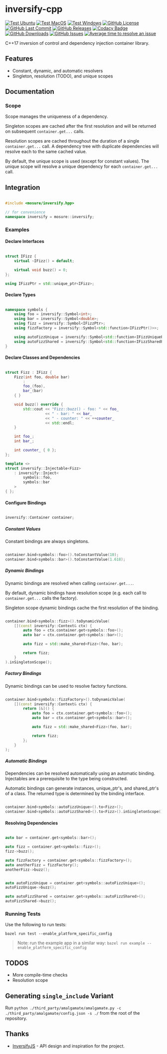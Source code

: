 # inversify-cpp

[![Test Ubuntu](https://github.com/mosure/inversify-cpp/workflows/ubuntu/badge.svg)](https://github.com/Mosure/inversify-cpp/actions?query=workflow%3Aubuntu)
[![Test MacOS](https://github.com/mosure/inversify-cpp/workflows/macos/badge.svg)](https://github.com/Mosure/inversify-cpp/actions?query=workflow%3Amacos)
[![Test Windows](https://github.com/mosure/inversify-cpp/workflows/windows/badge.svg)](https://github.com/Mosure/inversify-cpp/actions?query=workflow%3Awindows)
[![GitHub License](https://img.shields.io/github/license/mosure/inversify-cpp)](https://raw.githubusercontent.com/mosure/inversify-cpp/main/LICENSE)
[![GitHub Last Commit](https://img.shields.io/github/last-commit/mosure/inversify-cpp)](https://github.com/mosure/inversify-cpp)
[![GitHub Releases](https://img.shields.io/github/v/release/mosure/inversify-cpp?include_prereleases&sort=semver)](https://github.com/mosure/inversify-cpp/releases)
[![Codacy Badge](https://app.codacy.com/project/badge/Grade/ed98bee84ee14c8eb6ad6a0f85b94ca1)](https://www.codacy.com/gh/Mosure/inversify-cpp/dashboard?utm_source=github.com&amp;utm_medium=referral&amp;utm_content=mosure/inversify-cpp&amp;utm_campaign=Badge_Grade)
[![GitHub Downloads](https://img.shields.io/github/downloads/mosure/inversify-cpp/total)](https://github.com/mosure/inversify-cpp/releases)
[![GitHub Issues](https://img.shields.io/github/issues/mosure/inversify-cpp)](https://github.com/mosure/inversify-cpp/issues)
[![Average time to resolve an issue](http://isitmaintained.com/badge/resolution/mosure/inversify-cpp.svg)](http://isitmaintained.com/project/mosure/inversify-cpp "Average time to resolve an issue")

C++17 inversion of control and dependency injection container library.

## Features
*   Constant, dynamic, and automatic resolvers
*   Singleton, resolution (TODO), and unique scopes

## Documentation

### Scope
Scope manages the uniqueness of a dependency.

Singleton scopes are cached after the first resolution and will be returned on subsequent `container.get...` calls.

Resolution scopes are cached throughout the duration of a single `container.get...` call. A dependency tree with duplicate dependencies will resolve each to the same cached value.

By default, the unique scope is used (except for constant values). The unique scope will resolve a unique dependency for each `container.get...` call.

## Integration

```cpp

#include <mosure/inversify.hpp>

// for convenience
namespace inversify = mosure::inversify;

```

### Examples

#### Declare Interfaces

```cpp

struct IFizz {
    virtual ~IFizz() = default;

    virtual void buzz() = 0;
};

using IFizzPtr = std::unique_ptr<IFizz>;

```

#### Declare Types

```cpp

namespace symbols {
    using foo = inversify::Symbol<int>;
    using bar = inversify::Symbol<double>;
    using fizz = inversify::Symbol<IFizzPtr>;
    using fizzFactory = inversify::Symbol<std::function<IFizzPtr()>>;

    using autoFizzUnique = inversify::Symbol<std::function<IFizzUniquePtr>>;
    using autoFizzShared = inversify::Symbol<std::function<IFizzSharedPtr>>;
}

```

#### Declare Classes and Dependencies

```cpp

struct Fizz : IFizz {
    Fizz(int foo, double bar)
        :
        foo_(foo),
        bar_(bar)
    { }

    void buzz() override {
        std::cout << "Fizz::buzz() - foo: " << foo_
                  << " - bar: " << bar_
                  << " - counter: " << ++counter_
                  << std::endl;
    }

    int foo_;
    int bar_;

    int counter_ { 0 };
};

template <>
struct inversify::Injectable<Fizz>
    : inversify::Inject<
        symbols::foo,
        symbols::bar
    >
{ };

```

#### Configure Bindings

```cpp

inversify::Container container;

```

##### Constant Values

Constant bindings are always singletons.

```cpp

container.bind<symbols::foo>().toConstantValue(10);
container.bind<symbols::bar>().toConstantValue(1.618);

```

##### Dynamic Bindings

Dynamic bindings are resolved when calling `container.get...`.

By default, dynamic bindings have resolution scope (e.g. each call to `container.get...` calls the factory).

Singleton scope dynamic bindings cache the first resolution of the binding.

```cpp

container.bind<symbols::fizz>().toDynamicValue(
    [](const inversify::Context& ctx) {
        auto foo = ctx.container.get<symbols::foo>();
        auto bar = ctx.container.get<symbols::bar>();

        auto fizz = std::make_shared<Fizz>(foo, bar);

        return fizz;
    }
).inSingletonScope();

```

##### Factory Bindings

Dynamic bindings can be used to resolve factory functions.

```cpp

container.bind<symbols::fizzFactory>().toDynamicValue(
    [](const inversify::Context& ctx) {
        return [&]() {
            auto foo = ctx.container.get<symbols::foo>();
            auto bar = ctx.container.get<symbols::bar>();

            auto fizz = std::make_shared<Fizz>(foo, bar);

            return fizz;
        };
    }
);

```

##### Automatic Bindings

Dependencies can be resolved automatically using an automatic binding. Injectables are a prerequisite to the type being constructed.

Automatic bindings can generate instances, unique_ptr's, and shared_ptr's of a class. The returned type is determined by the binding interface.

```cpp

container.bind<symbols::autoFizzUnique>().to<Fizz>();
container.bind<symbols::autoFizzShared>().to<Fizz>().inSingletonScope();

```

#### Resolving Dependencies

```cpp

auto bar = container.get<symbols::bar>();

auto fizz = container.get<symbols::fizz>();
fizz->buzz();

auto fizzFactory = container.get<symbols::fizzFactory>();
auto anotherFizz = fizzFactory();
anotherFizz->buzz();


auto autoFizzUnique = container.get<symbols::autoFizzUnique>();
autoFizzUnique->buzz();

auto autoFizzShared = container.get<symbols::autoFizzShared>();
autoFizzShared->buzz();

```

### Running Tests

Use the following to run tests:

`bazel run test --enable_platform_specific_config`

> Note: run the example app in a similar way: `bazel run example --enable_platform_specific_config`

## TODOS
*   More compile-time checks
*   Resolution scope

## Generating `single_include` Variant

Run `python ./third_party/amalgamate/amalgamate.py -c ./third_party/amalgamate/config.json -s ./` from the root of the repository.

## Thanks

*   [InversifyJS](https://inversify.io/) - API design and inspiration for the project.
